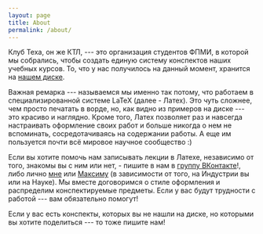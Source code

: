 ```yaml
---
layout: page
title: About
permalink: /about/
---
```


Клуб Теха, он же КТЛ, --- это организация студентов ФПМИ, в которой мы собрались, чтобы создать единую систему конспектов наших учебных курсов. То, что у нас получилось на данный момент, хранится на [нашем диске](https://drive.google.com/drive/u/1/folders/1CQQHfA5_bgEhP6T0iH9Xp6xDz7D5lbIU).

Важная ремарка --- называемся мы именно так потому, что работаем в специализированной системе LaTeX (далее - Латех). Это чуть сложнее, чем просто печатать в ворде, но, как видно из примеров на диске --- это красиво и наглядно. Кроме того, Латех позволяет раз и навсегда настраивать оформление своих работ и больше никогда о нем не вспоминать, сосредотачиваясь на содержании работы. А еще им пользуется почти всё мировое научное сообщество :)

Если вы хотите помочь нам записывать лекции в Латехе, независимо от того, знакомы вы с ним или нет, - пишите в нам в [группу ВКонтакте](https://vk.com/mipt_ltc)!, либо лично [мне](https://vk.com/ax_equals_b) или [Максиму](https://vk.com/s0mth1ng) (в зависимости от того, на Индустрии вы или на Науке). Мы вместе договоримся о стиле оформления и распределим конспектируемые предметы. Если у вас будут трудности с работой --- вам обязательно помогут!

Если у вас есть конспекты, которых вы не нашли на диске, но которыми вы хотите поделиться --- то тоже пишите нам!
